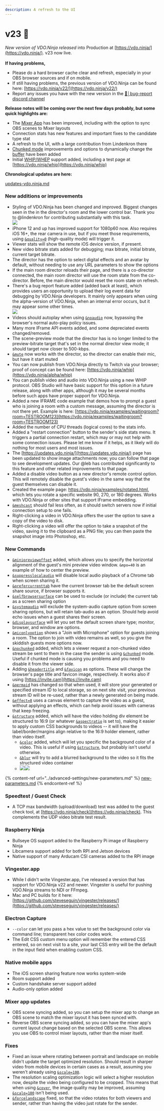 ```yaml
---
description: A refresh to the UI
---
```


# v23 🌱

_New version of VDO.Ninja released_ into Production at [https://vdo.ninja/](https://vdo.ninja/). v23 now live.\
\
**If having problems,**

* Please do a hard browser cache clear and refresh, especially in your OBS browser sources and if on mobile.
* If still having problems, the previous version of VDO.Ninja can be found here: [https://vdo.ninja/v22/](https://vdo.ninja/v22/)
* Report any issues you have with the new version in the ⁠[🐞│bug-report discord channel](https://discord.gg/qWDshMsTar)

**Release notes will be coming over the next few days probably, but some quick highlights are:**

* The [Mixer App](../steves-helper-apps/mixer-app.md) has been improved, including with the option to sync OBS scenes to Mixer layouts
* Connection stats has new features and important fixes to the candidate type stat
* A refresh to the UI, with a large contribution from Lindenkron there
* [Chunked mode](../newly-added-parameters/and-chunked.md) improvements and options to dynamically change the [buffer](../advanced-settings/view-parameters/buffer.md) have been added
* Initial [WHIP/WHEP](../advanced-settings/mixer-scene-parameters/and-whip.md) support added, including a test page at [https://vdo.ninja/whip](https://vdo.ninja/whip)

**Chronological updates are here:**

[updates-vdo.ninja.md](../updates/updates-vdo.ninja.md "mention")

### **New additions or improvements**

* Styling of VDO.Ninja has been changed and improved. Biggest changes seen in the in the director's room and the lower control bar. Thank you to @lindenkron for contributing substantially with this task.\
  ![](<../.gitbook/assets/image (4) (9) (1).png>)
* iPhone 12 and up has improved support for 1080p60 now. Also requires iOS 16+, the rear camera in use, but if you meet those requirements, using [`&quality=0`](../advanced-settings/video-parameters/and-quality.md) (high-quality mode) will trigger it.
* Viewer stats will show the remote iOS device version, if present.
* New video bitrate stats added for debugging; max bitrate, initial bitrate, current target bitrate.
* The director has the option to select digital effects and an avatar by default, without needing to use any URL parameters to show the options
* If the main room director reloads their page, and there is a co-director connected, the main room director will use the room state from the co-director. Before, the main director would reset the room state on refresh.
* There's a bug report feature added (added back at least), which provides users an opportunity to upload their log event data for debugging by VDO.Ninja developers. It mainly only appears when using the alpha-version of VDO.Ninja, when an internal error occurs, but it may appear some other times.\
  ![](<../.gitbook/assets/image (2) (1) (1).png>)
* Videos should autoplay when using [`&noaudio`](../advanced-settings/view-parameters/noaudio.md) now, bypassing the browser's normal auto-play policy issues.
* Many more IFrame API events added, and some depreciated events changed/removed.
* The scene-preview mode that the director has is no longer limited to the preview-bitrate target that's set in the normal director view mode; it should target now closer to 500-kbps.
* [`&mute`](../source-settings/and-mute.md) now works with the director, so the director can enable their mic, but have it start muted
* You can now publish from VDO.Ninja directly to Twitch via your browser; proof of concept can be found here: [https://vdo.ninja/whip](https://vdo.ninja/alpha/whip)
* You can publish video and audio into VDO.Ninja using a new WHIP protocol. OBS Studio will have basic support for this option in a future release, along with other apps, although it may be several months before such apps have proper support for VDO.Ninja.
* Added a new IFRAME code example that demos how to prompt a guest who is joining a room with a custom message, assuming the director is not there yet. Example is here: [https://vdo.ninja/examples/waitingroom?room=TESTROOM123](https://vdo.ninja/examples/waitingroom?room=TESTROOM123)
* Added the number of CPU threads (logical cores) to the stats info.
* Added a "restart connection" button to the sender's side stats menu. It triggers a partial connection restart, which may or may not help with some connection issues. Please let me know if it helps, as it likely will do nothing for most users and most issues.
* The [https://updates.vdo.ninja/](https://updates.vdo.ninja/) page has been updated to show image attachments now; you can follow that page to see development updates. Our @leb has contributed significantly to this feature and other related improvements to that page.
* Added a disable video button as a new director's remote control option. This will remotely disable the guest's video in the same way that the guest themselves can disable it.
* Created the example page: https://vdo.ninja/examples/rotated.html, which lets you rotate a specific website 90, 270, or 180 degrees. Works with VDO.Ninja or other sites that support IFrame embedding.
* [`&meshcast`](../newly-added-parameters/and-meshcast.md) should fail less often, as it should switch servers now if initial connection setup to one fails.
* Right-clicking a video in VDO.Ninja offers the user the option to save a copy of the video to disk.
* Right-clicking a video will offer the option to take a snapshot of the video, saving it to the clipboard as a PNG file; you can then paste the snapshot image into Photoshop, etc.

### **New Commands**

* [`&minipreviewoffset`](../advanced-settings/video-parameters/and-minipreview-1.md) added, which allows you to specify the horizontal alignment of the guest's mini preview video window. `&mpo=40` is an example of how to center the preview.
* [`&suppresslocalaudio`](../advanced-settings/screen-share-parameters/and-suppresslocalaudio.md) will disable local audio playback of a Chrome tab when screen sharing it.
* [`&prefercurrenttab`](../advanced-settings/screen-share-parameters/and-prefercurrenttab.md) have the current browser tab be the default screen share source, if browser supports it.
* [`&selfbrowsersurface`](../advanced-settings/screen-share-parameters/and-selfbrowsersurface.md) can be used to exclude (or include) the current tab as a screen sharing option
* [`&systemaudio`](../advanced-settings/screen-share-parameters/and-systemaudio.md) will exclude the system-audio capture option from screen sharing options, but will retain tab-audio as an option. Should help avoid echo issues when a guest shares their screen.
* [`&displaysurface`](../advanced-settings/screen-share-parameters/and-displaysurface.md) will let you set the default screen share type; monitor, browser, and window are options.
* [`&miconlyoption`](../advanced-settings/setup-parameters/and-miconlyoption-alpha.md) shows a "Join with Microphone" option for guests joining a room. The option to join with video remains as well, so you give the skiddish guests more options now.
* [`&nochunked`](../advanced-settings/settings-parameters/and-nochunked.md) added, which lets a viewer request a non-chunked video stream be sent to them in the case the sender is using [`&chunked`](../newly-added-parameters/and-chunked.md) mode. Useful if chunked mode is causing you problems and you need to disable it from the viewer side.
* Adding [`&headertitle`](../advanced-settings/design-parameters/and-headertitle.md) and [`&favicon`](../advanced-settings/design-parameters/and-favicon-alpha.md) as options. These will change the browser's page title and favicon image, respectively. It works also if using [https://invite.cam](https://invite.cam)
* [`&permaid`](../advanced-settings/setup-parameters/and-permaid.md) has changed so that when used, it will store your generated or specified stream ID to local storage, so on next site visit, your previous stream ID will be re-used, rather than a newly generated on being made.
* [`&effect=8`](../source-settings/effects.md) uses a canvas element to capture the video as a guest, without applying an effects, which can help avoid issues with cameras that keep freezing.
* [`&structure`](../advanced-settings/design-parameters/and-structure.md) added, which will have the video holding div element be structured to 16:9 (or whatever [`&aspectratio`](../advanced-settings/video-parameters/and-aspectratio.md) is set to), making it easier to apply custom CSS backgrounds to videos -- it will have the label/border/margins align relative to the 16:9 holder element, rather than video itself.
  * [`&color`](../advanced-settings/design-parameters/and-color.md) added, which will let you specific the background color of a video. This is useful if using [`&structure`](../advanced-settings/design-parameters/and-structure.md), but probably isn't useful otherwise.
  * [`&blur`](../advanced-settings/design-parameters/and-blur.md) will try to add a blurred background to the video so it fits the structured video container
  * ![](<../.gitbook/assets/image (3) (2).png>)![](<../.gitbook/assets/image (1) (4) (3).png>)

{% content-ref url="../advanced-settings/new-parameters.md" %}
[new-parameters.md](../advanced-settings/new-parameters.md)
{% endcontent-ref %}

### **Speedtest / Guest Check**

* A TCP max bandwidth (upload/download) test was added to the guest check tool, at [https://vdo.ninja/check](https://vdo.ninja/check). This complements the UDP video bitrate test result.

### **Raspberry Ninja**

* Bullseye OS support added to the Raspberry Pi image of Raspberry Ninja
* Libcamera support added for both RPI and Jetson devices
* Native support of many Arducam CSI cameras added to the RPI image

### Vingester.app

* While I didn't write Vingester.app, I've released a version that has support for VDO.Ninja v22 and newer. Vingester is useful for pushing VDO.Ninja streams to NDI or FFmpeg.
* Mac and PC builds for it here: [https://github.com/steveseguin/vingester/releases/](https://github.com/steveseguin/vingester/releases/)

### Electron Capture

* `--color` can let you pass a hex value to set the background color via command line; transparent hex color codes work.
* The Edit CSS custom menu option will remember the entered CSS entered, so on next visit to a site, your last CSS entry will be the default in the input field when enabling custom CSS.

### Native mobile apps

* The iOS screen sharing feature now works system-wide
* Room support added
* Custom handshake server support added
* Audio-only option added

### Mixer app updates

* OBS scene syncing added, so you can setup the mixer app to change an OBS scene to match the mixer layout it has been synced with.
* Reverse OBS scene syncing added, so you can have the mixer app's current layout change based on the selected OBS scene. This allows you use OBS to control mixer layouts, rather than the mixer itself.

### Fixes

* Fixed an issue where rotating between portrait and landscape on mobile didn't update the target optimized resolution. Should result in sharper video from mobile devices in certain cases as a result, assuming you weren't already using [`&scale=100`](../advanced-settings/view-parameters/scale.md).
* The resolution scaling optimization logic will select a higher resolution now, despite the video being configured to be cropped. This means that when using [`&cover`](../advanced-settings/view-parameters/cover.md), the image quality may be improved, assuming [`&scale=100`](../advanced-settings/view-parameters/scale.md) isn't being used.
* [`&forcelandscape`](../advanced-settings/mobile-parameters/and-forcelandscape.md) fixed, so that the video rotates for both viewers and sender, rather than having the video just rotate for the sender.
